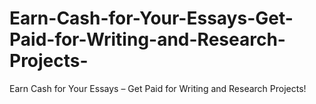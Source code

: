 # Earn-Cash-for-Your-Essays-Get-Paid-for-Writing-and-Research-Projects-
Earn Cash for Your Essays – Get Paid for Writing and Research Projects!
